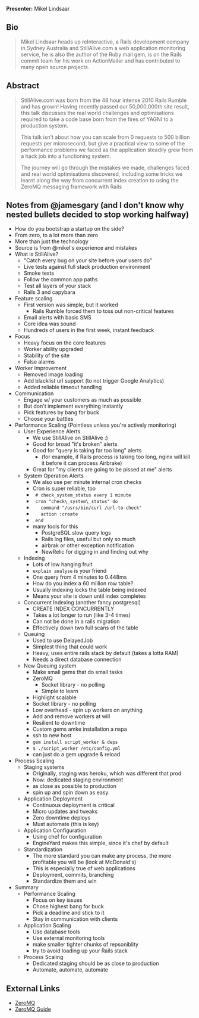**Presenter:** Mikel Lindsaar

## Bio

> Mikel Lindsaar heads up reInteractive, a Rails development company in Sydney Australia and StillAlive.com a web application monitoring service, he is also the author of the Ruby mail gem, is on the Rails commit team for his work on ActionMailer and has contributed to many open source projects.

## Abstract

> StillAlive.com was born from the 48 hour intense 2010 Rails Rumble and has grown!  Having recently passed our 50,000,000th site result, this talk discusses the real world challenges and optimisations required to take a code base born from the fires of YAGNI to a production system.
>
> This talk isn't about how you can scale from 0 requests to 500 billion requests per microsecond, but give a practical view to some of the performance problems we faced as the application steadily grew from a hack job into a functioning system.
>
> The journey will go through the mistakes we made, challenges faced and real world optimisations discovered, including some tricks we learnt along the way from concurrent index creation to using the ZeroMQ messaging framework with Rails

## Notes from @jamesgary (and I don't know why nested bullets decided to stop working halfway)

* How do you bootstrap a startup on the side?
* From zero, to a lot more than zero
* More than just the technology
* Source is from @mikel's experience and mistakes
* What is StillAlive?
  * "Catch every bug on your site before your users do"
  * Live tests against full stack production environment
  * Smoke tests
  * Follow the common app paths
  * Test all layers of your stack
  * Rails 3 and capybara
* Feature scaling
  * First version was simple, but it worked
    * Rails Rumble forced them to toss out non-critical features
  * Email alerts with basic SMS
  * Core idea was sound
  * Hundreds of users in the first week, instant feedback
* Focus
  * Heavy focus on the core features
  * Worker ability upgraded
  * Stability of the site
  * False alarms
* Worker Improvement
  * Removed image loading
  * Add blacklist url support (to not trigger Google Analytics)
  * Added reliable timeout handling
* Communication
  * Engage w/ your customers as much as possible
  * But don't implement everything instantly
  * Pick features by bang for buck
  * Choose your battles
* Performance Scaling (Pointless unless you're actively monitoring)
  * User Experience Alerts
    * We use StillAlive on StillAlive :)
    * Good for broad "it's broken" alerts
    * Good for "query is taking far too long" alerts
      * (for example, if Rails process is taking too long, nginx will kill it before it can process Airbrake)
    * Great for "my clients are going to be pissed at me" alerts
  * System Operation Alerts
    * We also use per minute internal cron checks
    * Cron is super reliable, too
    * ` # check_system_status every 1 minute`
    * ` cron "check\_system\_status" do`
    * `   command "/usrs/bin/curl /url-to-check"`
    * `   action :create`
    * ` end`
    * many tools for this
      * PostgreSQL slow query logs
      * Rails log files, useful but only so much
      * airbrak or other exception notification
      * NewRelic for digging in and finding out why
  * Indexing
    * Lots of low hanging fruit
    * `explain analyse` is your friend
    * One query from 4 minutes to 0.448ms
    * How do you index a 60 million row table?
    * Usually indexing locks the table being indexed
    * Means your site is down until index completes
  * Concurrent Indexing (another fancy postgresql)
    * CREATE INDEX CONCURRENTLY
    * Takes a lot longer to run (like 3-4 times)
    * Can not be done in a rails migration
    * Effectively down two full scans of the table
  * Queuing
    * Used to use DelayedJob
    * Simplest thing that could work
    * Heavy, uses entire rails stack by default (takes a lotta RAM)
    * Needs a direct database connection
  * New Queuing system
    * Make small gems that do small tasks
    * ZeroMQ
      * Socket library - no polling
      * Simple to learn
    * Highlight scalable
    * Socket library - no polling
    * Low overhead - spin up workers on anything
    * Add and remove workers at will
    * Resilient to downtime
    * Custom gems amke installation a nspa
    * ssh to new host
    * `gem install script_worker & deps`
    * `$ ./script_worker /etc/config.yml`
    * can just do a gem upgrade & reload
* Process Scaling
  * Staging systems
    * Originally, staging was heroku, which was different that prod
    * Now: dedicated staging environment
    * as close as possible to production
    * spin up and spin down as easy
  * Application Deployment
    * Continuous deployment is critical
    * Micro updates and tweaks
    * Zero downtime deploys
    * Must automate (this is key)
  * Application Configuration
    * Using chef for configuration
    * EngineYard makes this simple, since it's chef by default
  * Standardization
    * The more standard you can make any process, the more profitable you will be (look at McDonald's)
    * This is especially true of web applications
    * Deployment, commits, branching
    * Standardize them and win
* Summary
  * Performance Scaling
    * Focus on key issues
    * Chose highest bang for buck
    * Pick a deadline and stick to it
    * Stay in communication with clients
  * Application Scaling
    * Use database tools
    * Use external monitoring tools
    * make smaller tighter chunks of repsoniblity
    * try to avoid loading up your Rails stack
  * Process Scaling
    * Dedicated staging should be as close to production
    * Automate, automate, automate

## External Links

* [ZeroMQ](http://www.zeromq.org)
* [ZeroMQ Guide](http://zguide.zeromq.org/page:all)
